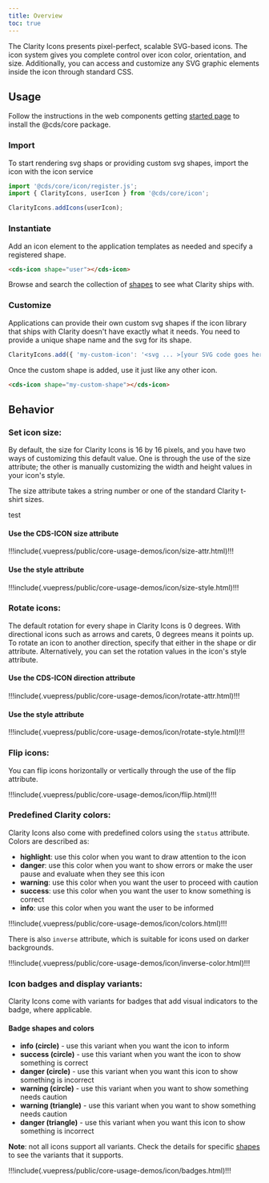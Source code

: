 ```yaml
---
title: Overview
toc: true
---
```


The Clarity Icons presents pixel-perfect, scalable SVG-based icons. The icon system gives you complete control over icon color, orientation, and size. Additionally, you can access and customize any SVG graphic elements inside the icon through standard CSS.

## Usage

Follow the instructions in the web components getting [started page](/web-components/get-started) to install the @cds/core package.

### Import

To start rendering svg shaps or providing custom svg shapes, import the icon with the icon service

<doc-code>

```typescript
import '@cds/core/icon/register.js';
import { ClarityIcons, userIcon } from '@cds/core/icon';

ClarityIcons.addIcons(userIcon);
```

</doc-code>

### Instantiate

Add an icon element to the application templates as needed and specify a registered shape.

<doc-code>

```html
<cds-icon shape="user"></cds-icon>
```

</doc-code>

Browse and search the collection of [shapes](/foundation/icons/shapes) to see what Clarity ships with.

### Customize

Applications can provide their own custom svg shapes if the icon library that ships with Clarity doesn't have exactly what it needs. You need to provide a unique shape name and the svg for its shape.

<doc-code>

```typescript
ClarityIcons.add({ 'my-custom-icon': '<svg ... >[your SVG code goes here]</svg>' });
```

</doc-code>

Once the custom shape is added, use it just like any other icon.

<doc-code>

```html
<cds-icon shape="my-custom-shape"></cds-icon>
```

</doc-code>

## Behavior

### Set icon size:

By default, the size for Clarity Icons is 16 by 16 pixels, and you have two ways of customizing this default value. One is through the use of the size attribute; the other is manually customizing the width and height values in your icon's style.

The size attribute takes a string number or one of the standard Clarity t-shirt sizes.

test

#### Use the CDS-ICON size attribute

<doc-demo>
!!!include(.vuepress/public/core-usage-demos/icon/size-attr.html)!!!
</doc-demo>

#### Use the style attribute

<doc-demo>
!!!include(.vuepress/public/core-usage-demos/icon/size-style.html)!!!
</doc-demo>

### Rotate icons:

The default rotation for every shape in Clarity Icons is 0 degrees. With directional icons such as arrows and carets, 0 degrees means it points up. To rotate an icon to another direction, specify that either in the shape or dir attribute. Alternatively, you can set the rotation values in the icon's style attribute.

#### Use the CDS-ICON direction attribute

<doc-demo>
!!!include(.vuepress/public/core-usage-demos/icon/rotate-attr.html)!!!
</doc-demo>

#### Use the style attribute

<doc-demo>
!!!include(.vuepress/public/core-usage-demos/icon/rotate-style.html)!!!
</doc-demo>

### Flip icons:

You can flip icons horizontally or vertically through the use of the flip attribute.

<doc-demo>
!!!include(.vuepress/public/core-usage-demos/icon/flip.html)!!!
</doc-demo>

### Predefined Clarity colors:

Clarity Icons also come with predefined colors using the `status` attribute.
Colors are described as:

- **highlight**: use this color when you want to draw attention to the icon
- **danger**: use this color when you want to show errors or make the user pause and evaluate when they see this icon
- **warning**: use this color when you want the user to proceed with caution
- **success**: use this color when you want the user to know something is correct
- **info**: use this color when you want the user to be informed

<doc-demo>

!!!include(.vuepress/public/core-usage-demos/icon/colors.html)!!!

</doc-demo>

There is also `inverse` attribute, which is suitable for icons used on darker backgrounds.

<doc-demo>

!!!include(.vuepress/public/core-usage-demos/icon/inverse-color.html)!!!

</doc-demo>

### Icon badges and display variants:

Clarity Icons come with variants for badges that add visual indicators to the badge, where applicable.

#### Badge shapes and colors

- **info (circle)** - use this variant when you want the icon to inform
- **success (circle)** - use this variant when you want the icon to show something is correct
- **danger (circle)** - use this variant when you want this icon to show something is incorrect
- **warning (circle)** - use this variant when you want to show something needs caution
- **warning (triangle)** - use this variant when you want to show something needs caution
- **danger (triangle)** - use this variant when you want this icon to show something is incorrect

**Note**: not all icons support all variants. Check the details for specific [shapes](/foundation/icons/shapes) to see the variants that it supports.

<doc-demo>

!!!include(.vuepress/public/core-usage-demos/icon/badges.html)!!!

</doc-demo>
